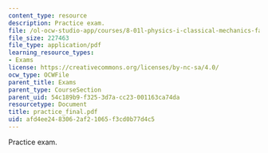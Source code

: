```yaml
---
content_type: resource
description: Practice exam.
file: /ol-ocw-studio-app/courses/8-01l-physics-i-classical-mechanics-fall-2005/afd4ee2483062af21065f3cd0b77d4c5_practice_final.pdf
file_size: 227463
file_type: application/pdf
learning_resource_types:
- Exams
license: https://creativecommons.org/licenses/by-nc-sa/4.0/
ocw_type: OCWFile
parent_title: Exams
parent_type: CourseSection
parent_uid: 54c189b9-f325-3d7a-cc23-001163ca74da
resourcetype: Document
title: practice_final.pdf
uid: afd4ee24-8306-2af2-1065-f3cd0b77d4c5
---
```

Practice exam.
